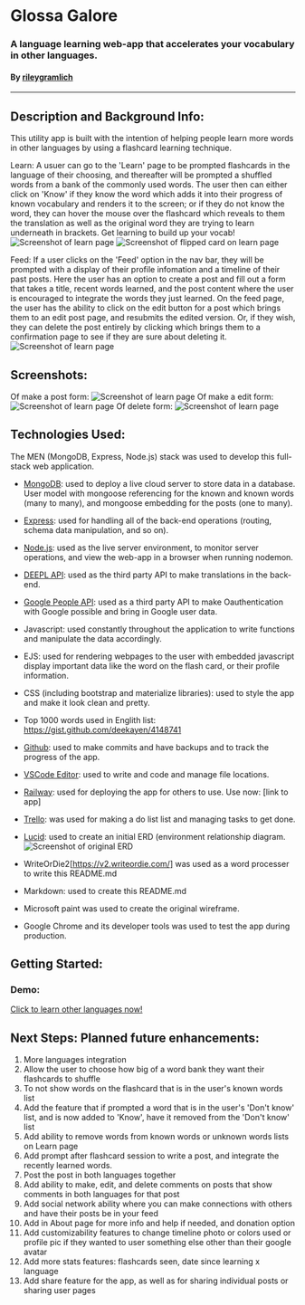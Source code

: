 # Glossa Galore
### A language learning web-app that accelerates your vocabulary in other languages.

#### By [rileygramlich](https://github.com/rileygramlich)
---

## Description and Background Info:
This utility app is built with the intention of helping people learn more words in other languages by using a flashcard learning technique.

Learn:
A usuer can go to the 'Learn' page to be prompted flashcards in the language of their choosing, and thereafter will be prompted a shuffled words from a bank of the commonly used words.  The user then can either click on 'Know' if they know the word which adds it into their progress of known vocabulary and renders it to the screen; or if they do not know the word, they can hover the mouse over the flashcard which reveals to them the translation as well as the original word they are trying to learn underneath in brackets. Get learning to build up your vocab!
![Screenshot of learn page](./public/images/learn-1.png)
![Screenshot of flipped card on learn page](./public/images/learn-2.png)

Feed:
If a user clicks on the 'Feed' option in the nav bar, they will be prompted with a display of their profile infomation and a timeline of their past posts.  Here the user has an option to create a post and fill out a form that takes a title, recent words learned, and the post content where the user is encouraged to integrate the words they just learned.  On the feed page, the user has the ability to click on the edit button for a post which brings them to an edit post page, and resubmits the edited version.  Or, if they wish, they can delete the post entirely by clicking which brings them to a confirmation page to see if they are sure about deleting it.
![Screenshot of learn page](./public/images/feed.png)


## Screenshots:
Of make a post form:
![Screenshot of learn page](./public/images/new-post.png)
Of make a edit form:
![Screenshot of learn page](./public/images/edit.png)
Of delete form:
![Screenshot of learn page](./public/images/delete-post.png)


## Technologies Used:
The MEN (MongoDB, Express, Node.js) stack was used to develop this full-stack web application.

* [MongoDB](https://www.mongodb.com/): used to deploy a live cloud server to store data in a database. User model with mongoose referencing for the known and known words (many to many), and mongoose embedding for the posts (one to many).

* [Express](https://expressjs.com/): used for handling all of the back-end operations (routing, schema data manipulation, and so on).

* [Node.js](https://nodejs.org/en/): used as the live server environment, to monitor server operations, and view the web-app in a browser when running nodemon.

* [DEEPL API](https://www.deepl.com/en/docs-api): used as the third party API to make translations in the back-end.

* [Google People API](https://console.cloud.google.com/): used as a third party API to make Oauthentication with Google possible and bring in Google user data.

* Javascript: used constantly throughout the application to write functions and manipulate the data accordingly.

* EJS: used for rendering webpages to the user with embedded javascript display important data like the word on the flash card, or their profile information.

* CSS (including bootstrap and materialize libraries): used to style the app and make it look clean and pretty.

* Top 1000 words used in Englith list: https://gist.github.com/deekayen/4148741

* [Github](https://github.com/): used to make commits and have backups and to track the progress of the app.

* [VSCode Editor](https://code.visualstudio.com/): used to write and code and manage file locations.

* [Railway](https://railway.app/): used for deploying the app for others to use. Use now: [link to app]

* [Trello](https://trello.com/u/rileygramlich1/boards): was used for making a do list list and managing tasks to get done.

* [Lucid](): used to create an initial ERD (environment relationship diagram.
![Screenshot of original ERD](./public/images/gg-erd.png)

* WriteOrDie2[https://v2.writeordie.com/] was used as a word processer to write this README.md

* Markdown: used to create this README.md

* Microsoft paint was used to create the original wireframe.

* Google Chrome and its developer tools was used to test the app during production.

## Getting Started: 

### Demo:
[Click to learn other languages now!](https://github.com/rileygramlich/glossa-galore)

## Next Steps: Planned future enhancements:
1. More languages integration
2. Allow the user to choose how big of a word bank they want their flashcards to shuffle
3. To not show words on the flashcard that is in the user's known words list
4. Add the feature that if prompted a word that is in the user's 'Don't know' list, and is now added to 'Know', have it removed from the 'Don't know' list
5. Add ability to remove words from known words or unknown words lists on Learn page
6. Add prompt after flashcard session to write a post, and integrate the recently learned words.
7. Post the post in both languages together
8. Add ability to make, edit, and delete comments on posts that show comments in both languages for that post
9. Add social network ability where you can make connections with others and have their posts be in your feed
10. Add in About page for more info and help if needed, and donation option
11. Add customizability features to change timeline photo or colors used or profile pic if they wanted to user something else other than their google avatar
12. Add more stats features: flashcards seen, date since learning x language
13. Add share feature for the app, as well as for sharing individual posts or sharing user pages

